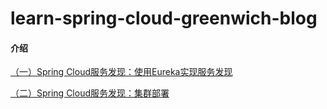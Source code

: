 # learn-spring-cloud-greenwich-blog

#### 介绍

[（一）Spring Cloud服务发现：使用Eureka实现服务发现](https://gitee.com/yuqihaha/learn-spring-cloud-greenwich-blog/blob/master/%EF%BC%88%E4%B8%80%EF%BC%89Spring%20Cloud%E6%9C%8D%E5%8A%A1%E5%8F%91%E7%8E%B0%EF%BC%9A%E4%BD%BF%E7%94%A8Eureka%E5%AE%9E%E7%8E%B0%E6%9C%8D%E5%8A%A1%E5%8F%91%E7%8E%B0.md)

[（二）Spring Cloud服务发现：集群部署](https://gitee.com/yuqihaha/learn-spring-cloud-greenwich-blog/blob/master/%EF%BC%88%E4%BA%8C%EF%BC%89Spring%20Cloud%E6%9C%8D%E5%8A%A1%E5%8F%91%E7%8E%B0%EF%BC%9A%E9%9B%86%E7%BE%A4%E9%83%A8%E7%BD%B2.md)

